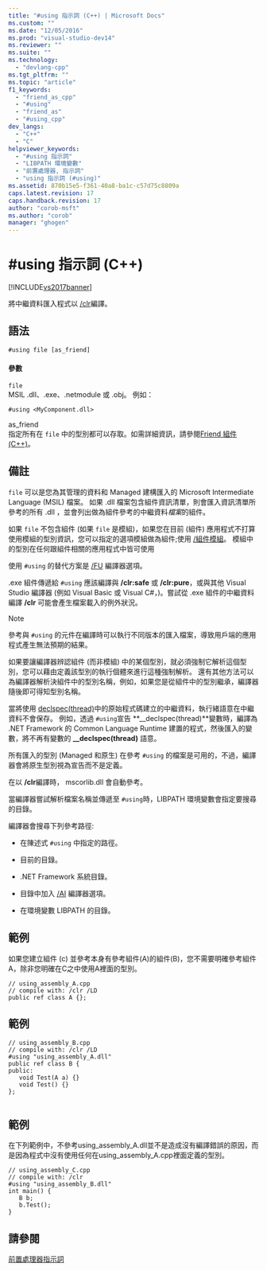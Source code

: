 ```yaml
---
title: "#using 指示詞 (C++) | Microsoft Docs"
ms.custom: ""
ms.date: "12/05/2016"
ms.prod: "visual-studio-dev14"
ms.reviewer: ""
ms.suite: ""
ms.technology: 
  - "devlang-cpp"
ms.tgt_pltfrm: ""
ms.topic: "article"
f1_keywords: 
  - "friend_as_cpp"
  - "#using"
  - "friend_as"
  - "#using_cpp"
dev_langs: 
  - "C++"
  - "C"
helpviewer_keywords: 
  - "#using 指示詞"
  - "LIBPATH 環境變數"
  - "前置處理器, 指示詞"
  - "using 指示詞 (#using)"
ms.assetid: 870b15e5-f361-40a8-ba1c-c57d75c8809a
caps.latest.revision: 17
caps.handback.revision: 17
author: "corob-msft"
ms.author: "corob"
manager: "ghogen"
---
```

# #using 指示詞 (C++)
[!INCLUDE[vs2017banner](../assembler/inline/includes/vs2017banner.md)]

將中繼資料匯入程式以 [\/clr](../build/reference/clr-common-language-runtime-compilation.md)編譯。  
  
## 語法  
  
```  
#using file [as_friend]  
```  
  
#### 參數  
 `file`  
 MSIL .dll、.exe、.netmodule 或 .obj。  例如：  
  
 `#using <MyComponent.dll>`  
  
 as\_friend  
 指定所有在 `file` 中的型別都可以存取。如需詳細資訊，請參閱[Friend 組件 \(C\+\+\)](../dotnet/friend-assemblies-cpp.md)。  
  
## 備註  
 `file` 可以是您為其管理的資料和 Managed 建構匯入的 Microsoft Intermediate Language \(MSIL\) 檔案。  如果 .dll 檔案包含組件資訊清單，則會匯入資訊清單所參考的所有 .dll ，並會列出做為組件參考的中繼資料*檔案*的組件。  
  
 如果 `file` 不包含組件 \(如果 `file` 是模組\)，如果您在目前 \(組件\) 應用程式不打算使用模組的型別資訊，您可以指定的選項模組做為組件;使用 [\/組件模組](../build/reference/assemblymodule-add-a-msil-module-to-the-assembly.md)。  模組中的型別在任何跟組件相關的應用程式中皆可使用  
  
 使用 `#using` 的替代方案是 [\/FU](../build/reference/fu-name-forced-hash-using-file.md) 編譯器選項。  
  
 .exe 組件傳遞給 `#using` 應該編譯與 **\/clr:safe** 或 **\/clr:pure**，或與其他 Visual Studio 編譯器 \(例如 Visual Basic 或 Visual C\#，\)。嘗試從 .exe 組件的中繼資料編譯 **\/clr** 可能會產生檔案載入的例外狀況。  
  
> [!NOTE]
>  參考與 `#using` 的元件在編譯時可以執行不同版本的匯入檔案，導致用戶端的應用程式產生無法預期的結果。  
  
 如果要讓編譯器辨認組件 \(而非模組\) 中的某個型別，就必須強制它解析這個型別，您可以藉由定義該型別的執行個體來進行這種強制解析。  還有其他方法可以為編譯器解析決組件中的型別名稱，例如，如果您是從組件中的型別繼承，編譯器隨後即可得知型別名稱。  
  
 當將使用 [declspec\(thread\)](../cpp/thread.md)中的原始程式碼建立的中繼資料，執行緒語意在中繼資料不會保存。  例如，透過 `#using`宣告 **\_\_declspec\(thread\)**變數時，編譯為 .NET Framework 的 Common Language Runtime 建置的程式，然後匯入的變數，將不再有變數的 **\_\_declspec\(thread\)** 語意。  
  
 所有匯入的型別 \(Managed 和原生\) 在參考 `#using` 的檔案是可用的，不過，編譯器會將原生型別視為宣告而不是定義。  
  
 在以 **\/clr**編譯時， mscorlib.dll 會自動參考。  
  
 當編譯器嘗試解析檔案名稱並傳遞至 `#using`時，LIBPATH 環境變數會指定要搜尋的目錄。  
  
 編譯器會搜尋下列參考路徑:  
  
-   在陳述式 `#using` 中指定的路徑。  
  
-   目前的目錄。  
  
-   .NET Framework 系統目錄。  
  
-   目錄中加入 [\/AI](../build/reference/ai-specify-metadata-directories.md) 編譯器選項。  
  
-   在環境變數 LIBPATH 的目錄。  
  
## 範例  
 如果您建立組件 \(c\) 並參考本身有參考組件\(A\)的組件\(B\)，您不需要明確參考組件 A，除非您明確在C之中使用A裡面的型別。  
  
```  
// using_assembly_A.cpp  
// compile with: /clr /LD  
public ref class A {};  
```  
  
## 範例  
  
```  
// using_assembly_B.cpp  
// compile with: /clr /LD  
#using "using_assembly_A.dll"  
public ref class B {  
public:  
   void Test(A a) {}  
   void Test() {}  
};  
  
```  
  
## 範例  
 在下列範例中，不參考using\_assembly\_A.dll並不是造成沒有編譯錯誤的原因，而是因為程式中沒有使用任何在using\_assembly\_A.cpp裡面定義的型別。  
  
```  
// using_assembly_C.cpp  
// compile with: /clr  
#using "using_assembly_B.dll"  
int main() {  
   B b;  
   b.Test();  
}  
```  
  
## 請參閱  
 [前置處理器指示詞](../preprocessor/preprocessor-directives.md)